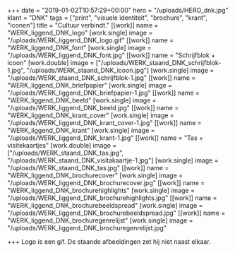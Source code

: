 +++
date = "2019-01-02T10:57:29+00:00"
hero = "/uploads/HERO_dnk.jpg"
klant = "DNK"
tags = ["print", "visuele identiteit", "brochure", "krant", "iconen"]
title = "Cultuur verbindt."
[[work]]
name = "WERK_liggend_DNK_logo"
[work.single]
image = "/uploads/WERK_liggend_DNK_logo.gif"
[[work]]
name = "WERK_liggend_DNK_font"
[work.single]
image = "/uploads/WERK_liggend_DNK_font.jpg"
[[work]]
name = "Schrijfblok + icoon"
[work.double]
image = ["/uploads/WERK_staand_DNK_schrijfblok-1.jpg", "/uploads/WERK_staand_DNK_icoon.jpg"]
[work.single]
image = "/uploads/WERK_staand_DNK_schrijfblok-1.jpg"
[[work]]
name = "WERK_liggend_DNK_briefpapier"
[work.single]
image = "/uploads/WERK_liggend_DNK_briefpapier-1.jpg"
[[work]]
name = "WERK_liggend_DNK_beeld"
[work.single]
image = "/uploads/WERK_liggend_DNK_beeld.jpg"
[[work]]
name = "WERK_liggend_DNK_krant_cover"
[work.single]
image = "/uploads/WERK_liggend_DNK_krant_cover-1.jpg"
[[work]]
name = "WERK_liggend_DNK_krant"
[work.single]
image = "/uploads/WERK_liggend_DNK_krant-1.jpg"
[[work]]
name = "Tas + visitekaartjes"
[work.double]
image = ["/uploads/WERK_staand_DNK_tas.jpg", "/uploads/WERK_staand_DNK_visitakaartje-1.jpg"]
[work.single]
image = "/uploads/WERK_staand_DNK_tas.jpg"
[[work]]
name = "WERK_liggend_DNK_brochurecover"
[work.single]
image = "/uploads/WERK_liggend_DNK_brochurecover.jpg"
[[work]]
name = "WERK_liggend_DNK_brochurehighlights"
[work.single]
image = "/uploads/WERK_liggend_DNK_brochurehighlights.jpg"
[[work]]
name = "WERK_liggend_DNK_brochurebeeldspread"
[work.single]
image = "/uploads/WERK_liggend_DNK_brochurebeeldspread.jpg"
[[work]]
name = "WERK_liggend_DNK_brochuregenrelijst"
[work.single]
image = "/uploads/WERK_liggend_DNK_brochuregenrelijst.jpg"

+++
Logo is een gif. De staande afbeeldingen zet hij niet naast elkaar.